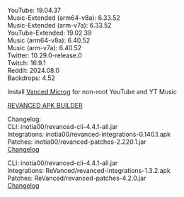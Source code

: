 YouTube: 19.04.37  
Music-Extended (arm64-v8a): 6.33.52  
Music-Extended (arm-v7a): 6.33.52  
YouTube-Extended: 19.02.39  
Music (arm64-v8a): 6.40.52  
Music (arm-v7a): 6.40.52  
Twitter: 10.29.0-release.0  
Twitch: 16.9.1  
Reddit: 2024.08.0  
Backdrops: 4.52  

Install [Vanced Microg](https://github.com/TeamVanced/VancedMicroG/releases) for non-root YouTube and YT Music  

[REVANCED APK BUILDER](https://github.com/alsyundawy/revanced-apk-builder/)  

Changelog:  
CLI: inotia00/revanced-cli-4.4.1-all.jar  
Integrations: inotia00/revanced-integrations-0.140.1.apk  
Patches: inotia00/revanced-patches-2.220.1.jar  
[Changelog](https://github.com/inotia00/revanced-patches/releases/tag/v2.220.1)

CLI: inotia00/revanced-cli-4.4.1-all.jar  
Integrations: ReVanced/revanced-integrations-1.3.2.apk  
Patches: ReVanced/revanced-patches-4.2.0.jar  
[Changelog](https://github.com/ReVanced/revanced-patches/releases/tag/v4.2.0)  
